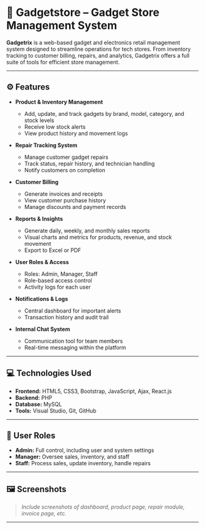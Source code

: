 # 📱 Gadgetstore – Gadget Store Management System

**Gadgetrix** is a web-based gadget and electronics retail management system designed to streamline operations for tech stores. From inventory tracking to customer billing, repairs, and analytics, Gadgetrix offers a full suite of tools for efficient store management.

---

## ⚙️ Features

* **Product & Inventory Management**

  * Add, update, and track gadgets by brand, model, category, and stock levels
  * Receive low stock alerts
  * View product history and movement logs

* **Repair Tracking System**

  * Manage customer gadget repairs
  * Track status, repair history, and technician handling
  * Notify customers on completion

* **Customer Billing**

  * Generate invoices and receipts
  * View customer purchase history
  * Manage discounts and payment records

* **Reports & Insights**

  * Generate daily, weekly, and monthly sales reports
  * Visual charts and metrics for products, revenue, and stock movement
  * Export to Excel or PDF

* **User Roles & Access**

  * Roles: Admin, Manager, Staff
  * Role-based access control
  * Activity logs for each user

* **Notifications & Logs**

  * Central dashboard for important alerts
  * Transaction history and audit trail

* **Internal Chat System**

  * Communication tool for team members
  * Real-time messaging within the platform

---

## 💻 Technologies Used

* **Frontend:** HTML5, CSS3, Bootstrap, JavaScript, Ajax, React.js
* **Backend:** PHP
* **Database:** MySQL
* **Tools:** Visual Studio, Git, GitHub

---

## 🔐 User Roles

* **Admin:** Full control, including user and system settings
* **Manager:** Oversee sales, inventory, and staff
* **Staff:** Process sales, update inventory, handle repairs

---



## 🖼️ Screenshots

> *Include screenshots of dashboard, product page, repair module, invoice page, etc.*

---

